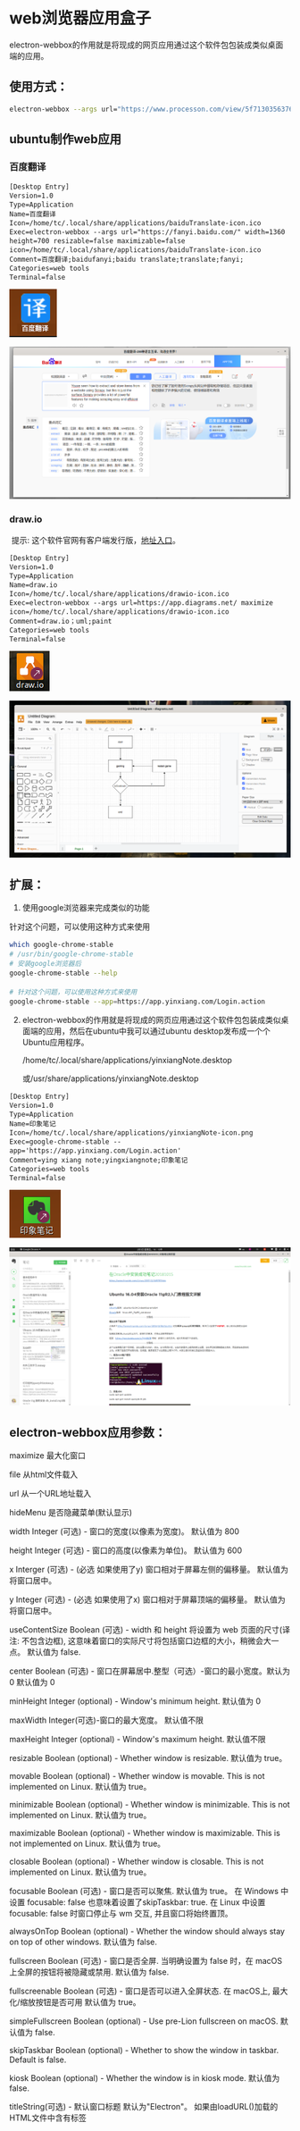 # web浏览器应用盒子

​	electron-webbox的作用就是将现成的网页应用通过这个软件包包装成类似桌面端的应用。

## **使用方式：**

```bash
electron-webbox --args url="https://www.processon.com/view/5f713035637689435ff04a39?fromnew=1" maximize icon=icon.png
```

## ubuntu制作web应用

### 百度翻译

```properties
[Desktop Entry]
Version=1.0
Type=Application
Name=百度翻译
Icon=/home/tc/.local/share/applications/baiduTranslate-icon.ico
Exec=electron-webbox --args url="https://fanyi.baidu.com/" width=1360 height=700 resizable=false maximizable=false icon=/home/tc/.local/share/applications/baiduTranslate-icon.ico
Comment=百度翻译;baidufanyi;baidu translate;translate;fanyi;
Categories=web tools
Terminal=false
```

![image-20210205180514677](img/readme/image-20210205180514677.png)

![image-20210205175140703](img/readme/image-20210205175140703.png)

### draw.io

​	提示:  这个软件官网有客户端发行版，[地址入口](https://github.com/jgraph/drawio-desktop/releases/tag/v14.1.8)。

```properties
[Desktop Entry]
Version=1.0
Type=Application
Name=draw.io
Icon=/home/tc/.local/share/applications/drawio-icon.ico
Exec=electron-webbox --args url=https://app.diagrams.net/ maximize icon=/home/tc/.local/share/applications/drawio-icon.ico
Comment=draw.io；uml;paint
Categories=web tools
Terminal=false
```

![image-20210205180806792](img/readme/image-20210205180806792.png)

![image-20210205174856836](img/readme/image-20210205174856836.png)



## **扩展：**

1.  使用google浏览器来完成类似的功能

   针对这个问题，可以使用这种方式来使用

   ```bash
which google-chrome-stable
   # /usr/bin/google-chrome-stable
   # 安装google浏览器后
   google-chrome-stable --help
   
   # 针对这个问题，可以使用这种方式来使用
   google-chrome-stable --app=https://app.yinxiang.com/Login.action
   ```
   
2. electron-webbox的作用就是将现成的网页应用通过这个软件包包装成类似桌面端的应用，然后在ubuntu中我可以通过ubuntu desktop发布成一个个Ubuntu应用程序。

   /home/tc/.local/share/applications/yinxiangNote.desktop

   或/usr/share/applications/yinxiangNote.desktop

```properties
[Desktop Entry]
Version=1.0
Type=Application
Name=印象笔记
Icon=/home/tc/.local/share/applications/yinxiangNote-icon.png
Exec=google-chrome-stable --app='https://app.yinxiang.com/Login.action'
Comment=ying xiang note;yingxiangnote;印象笔记
Categories=web tools
Terminal=false

```

![image-20210205161326514](img/readme/image-20210205161326514.png)

![image-20210205161407478](img/readme/image-20210205161407478.png)


## **electron-webbox应用参数：**

maximize 最大化窗口

file 从html文件载入

url 从一个URL地址载入

hideMenu 是否隐藏菜单(默认显示)

width Integer (可选) - 窗口的宽度(以像素为宽度)。 默认值为 800

height Integer (可选) - 窗口的高度(以像素为单位)。 默认值为 600

x Interger (可选) - (必选 如果使用了y) 窗口相对于屏幕左侧的偏移量。 默认值为将窗口居中。

y Integer (可选) - (必选 如果使用了x) 窗口相对于屏幕顶端的偏移量。 默认值为将窗口居中。

useContentSize Boolean (可选) - width 和 height 将设置为 web 页面的尺寸(译注: 不包含边框), 这意味着窗口的实际尺寸将包括窗口边框的大小，稍微会大一点。 默认值为 false.

center Boolean (可选) - 窗口在屏幕居中.整型（可选）-窗口的最小宽度。默认为0 默认值为 0

minHeight Integer (optional) - Window's minimum height. 默认值为 0

maxWidth Integer(可选)-窗口的最大宽度。 默认值不限

maxHeight Integer (optional) - Window's maximum height. 默认值不限

resizable Boolean (optional) - Whether window is resizable. 默认值为 true。

movable Boolean (optional) - Whether window is movable. This is not implemented on Linux. 默认值为 true。

minimizable Boolean (optional) - Whether window is minimizable. This is not implemented on Linux. 默认值为 true。

maximizable Boolean (optional) - Whether window is maximizable. This is not implemented on Linux. 默认值为 true。

closable Boolean (optional) - Whether window is closable. This is not implemented on Linux. 默认值为 true。

focusable Boolean (可选) - 窗口是否可以聚焦. 默认值为 true。 在 Windows 中设置 focusable: false 也意味着设置了skipTaskbar: true. 在 Linux 中设置 focusable: false 时窗口停止与 wm 交互, 并且窗口将始终置顶。

alwaysOnTop Boolean (optional) - Whether the window should always stay on top of other windows. 默认值为 false.

fullscreen Boolean (可选) - 窗口是否全屏. 当明确设置为 false 时，在 macOS 上全屏的按钮将被隐藏或禁用. 默认值为 false.

fullscreenable Boolean (可选) - 窗口是否可以进入全屏状态. 在 macOS上, 最大化/缩放按钮是否可用 默认值为 true。

simpleFullscreen Boolean (optional) - Use pre-Lion fullscreen on macOS. 默认值为 false.

skipTaskbar Boolean (optional) - Whether to show the window in taskbar. Default is false.

kiosk Boolean (optional) - Whether the window is in kiosk mode. 默认值为 false.

titleString(可选) - 默认窗口标题 默认为"Electron"。 如果由loadURL()加载的HTML文件中含有标签<title>，此属性将被忽略。

icon (NativeImage | String) (可选) - 窗口的图标. 在 Windows 上推荐使用 ICO 图标来获得最佳的视觉效果, 默认使用可执行文件的图标.

show Boolean (optional) - Whether window should be shown when created. 默认值为 true。

paintWhenInitiallyHiddenBoolean(可选) - 当show为false并且渲染器刚刚被创建时，它是否应激活。 为了让document.visibilityState 在show: false的情况下第一次加载时正确地工作，你应该把这个设置成false. 设置为 false 将会导致ready-to-show 事件不触发。 默认值为 true。

frame Boolean (optional) - Specify false to create a Frameless Window. 默认值为 true。parent BrowserWindow (optional) - Specify parent window. Default is null.

modal Boolean (optional) - Whether this is a modal window. This only works when the window is a child window. 默认值为 false.

acceptFirstMouse Boolean (optional) - Whether the web view accepts a single mouse-down event that simultaneously activates the window. Default is false.

disableAutoHideCursor Boolean (optional) - Whether to hide cursor when typing. 默认值为 false.

autoHideMenuBar Boolean (optional) - Auto hide the menu bar unless the Alt key is pressed. 默认值为 false.

enableLargerThanScreen Boolean (可选) - 是否允许改变窗口的大小使之大于屏幕的尺寸. 仅适用于 macOS，因为其它操作系统默认允许 大于屏幕的窗口。 默认值为 false.

backgroundColor String(可选) - 窗口的背景颜色为十六进制值，例如#66CD00, #FFF, #80FFFFFF (设置transparent为true方可支持alpha属性，格式为#AARRGGBB)。 默认值为 #FFF（白色）。

hasShadow Boolean (可选) - 窗口是否有阴影. 默认值为 true。

opacity Number (可选)-设置窗口初始的不透明度, 介于 0.0 (完全透明) 和 1.0 (完全不透明) 之间。 目前仅支持Windows 和 macos

darkTheme Boolean (optional) - 强制窗口使用深色主题，只在部分GTK+3桌面环境下有效。 默认值为 false.

transparent Boolean (optional) - Makes the window transparent. 默认值为 false. On Windows, does not work unless the window is frameless.

type String (可选) - 窗口的类型, 默认为普通窗口. 更多信息见下文

visualEffectState String (optional) - Specify how the material appearance should reflect window activity state on macOS. Must be used with the vibrancy property. 可能的值有

followWindow - The backdrop should automatically appear active when the window is active, and inactive when it is not. This is the default.

active - The backdrop should always appear active.

inactive - The backdrop should always appear inactive.

titleBarStyle String (optional) - The style of window title bar. Default is default. 可能的值有

    default - 标准灰色不透明的Mac标题栏
	
	hidden - 隐藏标题栏, 内容充满整个窗口, 但它依然在左上角, 仍然受标准窗口控制.
	
	hiddenInset - 隐藏标题栏, 显示小的控制按钮在窗口边缘
	
customButtonsOnHover Boolean (可选) - 在macOS的无框窗口上绘制自定义的关闭与最小化按钮. 除非鼠标悬停到窗口的左上角, 否则这些按钮不会显示出来. 这些自定义的按钮能防止, 与发生于标准的窗口工具栏按钮处的鼠标事件相关的问题. 注意: 此选项目前是实验性的。


